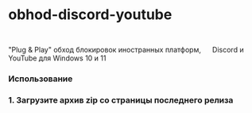 # obhod-discord-youtube
"Plug & Play" обход блокировок иностранных платформ, <img height="40" width="15" src="https://unpkg.com/simple-icons@v15/icons/discord.svg" /> Discord и <img height="40" width="15" src="https://cdn.simpleicons.org/youtube/red" /> YouTube для Windows 10 и 11
<h3>Использование<h3>
1. Загрузите архив zip со страницы последнего релиза
